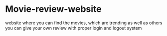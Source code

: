 # Movie-review-website
website where you can find the movies, which are trending as well as others you can give your own review with proper login and logout  system
